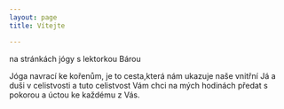 ```yaml
---
layout: page
title: Vítejte

---
```

na stránkách jógy s lektorkou Bárou

Jóga navrací ke kořenům, je to cesta,která nám ukazuje naše vnitřní Já a duši v celistvosti a tuto celistvost Vám chci na mých hodinách předat s pokorou a úctou ke každému z Vás.